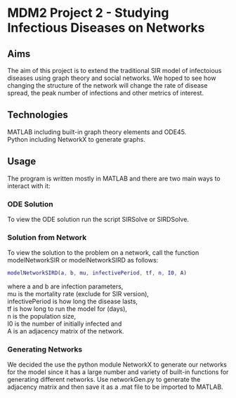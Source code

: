 # MDM2 Project 2 - Studying Infectious Diseases on Networks

## Aims
The aim of this project is to extend the traditional SIR model of infectoious diseases using graph theory and social networks.
We hoped to see how changing the structure of the network will change the rate of disease spread, the peak number of infections and other metrics of interest.

## Technologies
MATLAB including built-in graph theory elements and ODE45.  
Python including NetworkX to generate graphs.

## Usage
The program is written mostly in MATLAB and there are two main ways to interact with it:

### ODE Solution
To view the ODE solution run the script SIRSolve or SIRDSolve.

### Solution from Network
To view the solution to the problem on a network, call the function modelNetworkSIR or modelNetworkSIRD as follows:

```MATLAB
modelNetworkSIRD(a, b, mu, infectivePeriod, tf, n, I0, A)
```

where a and b are infection parameters,  
mu is the mortality rate (exclude for SIR version),  
infectivePeriod is how long the disease lasts,  
tf is how long to run the model for (days),  
n is the population size,  
I0 is the number of initially infected and  
A is an adjacency matrix of the network.  

### Generating Networks
We decided the use the python module NetworkX to generate our networks for the model since it has a large number and variety of built-in functions for generating different networks. Use networkGen.py to generate the adjacency matrix and then save it as a .mat file to be imported to MATLAB.
